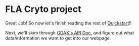 # FLA Cryto project
Great Job!
So now let's finish reading the rest of [Quickstart](http://flask.pocoo.org/docs/0.12/quickstart/)!!

Next, we'll skim through [GDAX's API Doc](https://docs.gdax.com/), and figure out what data/information we want to get into our webpage.
